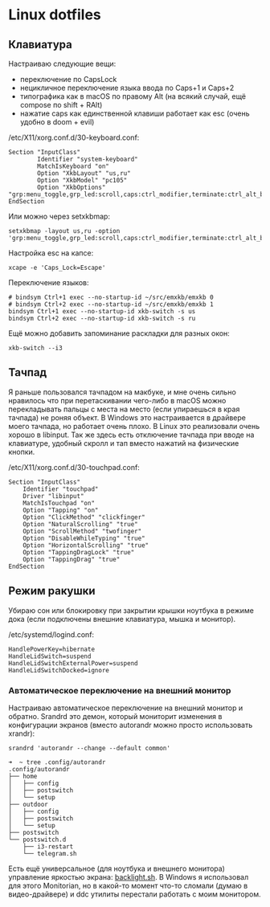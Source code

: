 # Linux dotfiles

## Клавиатура

Настраиваю следующие вещи:

- переключение по CapsLock
- нецикличное переключение языка ввода по Caps+1 и Caps+2
- типографика как в macOS по правому Alt (на всякий случай, ещё compose по shift + RAlt)
- нажатие caps как единственной клавиши работает как esc (очень удобно в doom + evil)

/etc/X11/xorg.conf.d/30-keyboard.conf:

    Section "InputClass"
            Identifier "system-keyboard"
            MatchIsKeyboard "on"
            Option "XkbLayout" "us,ru"
            Option "XkbModel" "pc105"
            Option "XkbOptions" "grp:menu_toggle,grp_led:scroll,caps:ctrl_modifier,terminate:ctrl_alt_bksp,lv3:ralt_switch_multikey,misc:typo"
    EndSection

Или можно через setxkbmap:

    setxkbmap -layout us,ru -option 'grp:menu_toggle,grp_led:scroll,caps:ctrl_modifier,terminate:ctrl_alt_bksp,lv3:ralt_switch_multikey,misc:typo'

Настройка esc на капсе:

    xcape -e 'Caps_Lock=Escape'

Переключение языков:

    # bindsym Ctrl+1 exec --no-startup-id ~/src/emxkb/emxkb 0
    # bindsym Ctrl+2 exec --no-startup-id ~/src/emxkb/emxkb 1
    bindsym Ctrl+1 exec --no-startup-id xkb-switch -s us
    bindsym Ctrl+2 exec --no-startup-id xkb-switch -s ru

Ещё можно добавить запоминание раскладки для разных окон:

    xkb-switch --i3

## Тачпад

Я раньше пользовался тачпадом на макбуке, и мне очень сильно нравилось что при перетаскивании чего-либо в macOS можно перекладывать пальцы с места на место (если упираешься в края тачпада) не роняя объект. В Windows это настраивается в драйвере моего тачпада, но работает очень плохо. В Linux это реализовали очень хорошо в libinput. Так же здесь есть отключение тачпада при вводе на клавиатуре, удобный скролл и тап вместо нажатий на физические кнопки.

/etc/X11/xorg.conf.d/30-touchpad.conf:

    Section "InputClass"
        Identifier "touchpad"
        Driver "libinput"
        MatchIsTouchpad "on"
        Option "Tapping" "on"
        Option "ClickMethod" "clickfinger"
        Option "NaturalScrolling" "true"
        Option "ScrollMethod" "twofinger"
        Option "DisableWhileTyping" "true"
        Option "HorizontalScrolling" "true"
        Option "TappingDragLock" "true"
        Option "TappingDrag" "true"
    EndSection

## Режим ракушки

Убираю сон или блокировку при закрытии крышки ноутбука в режиме дока (если подключены внешние клавиатура, мышка и монитор).

/etc/systemd/logind.conf:

    HandlePowerKey=hibernate
    HandleLidSwitch=suspend
    HandleLidSwitchExternalPower=suspend
    HandleLidSwitchDocked=ignore

### Автоматическое переключение на внешний монитор

Настраиваю автоматическое переключение на внешний монитор и обратно.
Srandrd это демон, который мониторит изменения в конфигурации экранов (вместо autorandr можно просто использовать xrandr):

    srandrd 'autorandr --change --default common'

    ➜  ~ tree .config/autorandr 
    .config/autorandr
    ├── home
    │   ├── config
    │   ├── postswitch
    │   └── setup
    ├── outdoor
    │   ├── config
    │   ├── postswitch
    │   └── setup
    ├── postswitch
    └── postswitch.d
        ├── i3-restart
        └── telegram.sh

Есть ещё универсальное (для ноутбука и внешнего монитора) управление яркостью экрана: [backlight.sh](https://github.com/paulelms/shell_helpers/blob/master/backlight.sh).
В Windows я использовал для этого Monitorian, но в какой-то момент что-то сломали (думаю в видео-драйвере) и ddc утилиты перестали работать с моим монитором.
